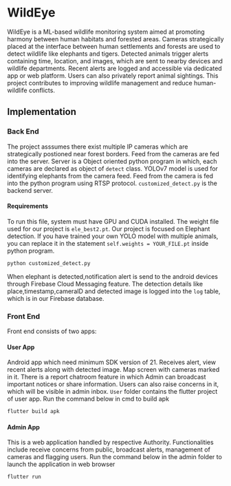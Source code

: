 # WildEye
WildEye is a ML-based wildlife monitoring system aimed at promoting harmony between human habitats and forested areas. Cameras strategically placed at the interface between human settlements and forests are used to detect wildlife like elephants and tigers. Detected animals trigger alerts containing time, location, and images, which are sent to nearby devices and wildlife departments. Recent alerts are logged and accessible via dedicated app or web platform. Users can also privately report animal sightings. This project contributes to improving wildlife management and reduce human-wildlife conflicts.
## Implementation
### Back End
The project asssumes there exist multiple IP cameras which are strategically postioned near forest borders. Feed from the cameras are fed into the server. 
Server is a Object oriented python program in which, each cameras are declared as object of `detect` class. 
YOLOv7 model is used for identifying elephants from the camera feed.
Feed from the camera is fed into the python program using RTSP protocol.
`customized_detect.py` is the backend server.
#### Requirements
To run this file, system must have GPU and CUDA installed.
The weight file used for our project is `ele_best2.pt`. Our project is focused on Elephant detection. If you have trained your own YOLO model with multiple animals, you can replace it in the statement `self.weights = YOUR_FILE.pt` inside python program. 
```markdown
python customized_detect.py
```
When elephant is detected,notification alert is send to the android devices through Firebase Cloud Messaging feature. The detection details like place,timestamp,cameraID and detected image is logged into the `log` table, which is in our Firebase database. 
### Front End
Front end consists of two apps:
#### User App
Android app which need minimum SDK version of 21. Receives alert, view recent alerts along with detected image. Map screen with cameras marked in it. There is a report chatroom feature in which Admin can broadcast important notices or share information. Users can also raise concerns in it, which will be visible in admin inbox. `User` folder contains the flutter project of user app. Run the command below in cmd to build apk
```markdown 
flutter build apk
```
#### Admin App
This is a web application handled by respective Authority. Functionalities include receive concerns from public, broadcast alerts, management of cameras and flagging users. Run the command below in the admin folder to launch the application in web browser
```markdown 
flutter run
```
